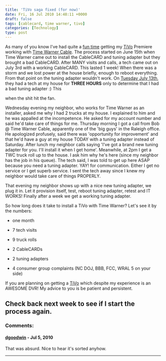 ```yaml
---
title: 'TiVo saga fixed (for now)'
date: Fri, 16 Jul 2010 14:48:11 +0000
draft: false
tags: [cablecard, time warner, tivo]
categories: [Technology]
type: post
---
```


As many of you know I've had quite a [fun time](http://zeusville.wordpress.com/2010/07/13/now-its-getting-personal/) getting my [TiVo](http://zeusville.wordpress.com/2010/07/08/tivo/) Premiere working with [Time Warner Cable](http://zeusville.wordpress.com/2010/07/12/time-warner-cable-on-bbb/). The process started on June 15th when Time Warner came out to install the CableCARD and tuning adapter but they brought a bad CableCARD. After MANY visits and calls, a tech came out on July 3rd with a working CableCARD. This lasted 1 week! When there was a storm and we lost power at the house briefly, enough to reboot everything. From that point on the tuning adapter wouldn't work. On [Tuesday July 13th](http://zeusville.wordpress.com/2010/07/13/now-its-getting-personal/), they had a tech at my house for **THREE HOURS** only to determine that I had a bad tuning adapter :) This

when the shit hit the fan.

Wednesday evening my neighbor, who works for Time Warner as an installer, asked me why I had 2 trucks at my house. I explained to him and he was appalled at the incompetence. He asked for my account number and said he'd take care of things for me. Thursday morning I got a call from Bob @ Time Warner Cable, apparently one of the 'big guys' in the Raleigh office. He apologized profusely, said there was 'opportunity for improvement' and that he'd have a guy at my house TODAY with a tuning adapter instead of Saturday. After lunch my neighbor calls saying 'I've got a brand new tuning adapter for you. I'll install it when I get home'. Meanwhile, at 2pm I get a TWC truck roll up to the house. I ask him why he's here (since my neighbor has the job in his queue). The tech said, I was told to get up here ASAP because you need a tuning adapter. YAY! for communication. Either I get no service or I get superb service. I sent the tech away since I knew my neighbor would take care of things PROPERLY.

That evening my neighbor shows up with a nice new tuning adapter, we plug it in. Let it provision itself, test, reboot tuning adapter, retest and IT WORKS! Finally after a week we get a working tuning adapter.

So how long does it take to install a TiVo with Time Warner? Let's see it by the numbers:

*   one month

*   7 tech visits

*   9 truck rolls

*   2 CableCARDs

*   2 tuning adapters

*   4 consumer group complaints (NC DOJ, BBB, FCC, WRAL 5 on your side)

If you are planning on getting a [TiVo](http://www.tivo.com) which despite my experience is an AWESOME DVR! My advice to you is be patient and persistent.

Check back next week to see if I start the process again.
---
### Comments:
#### [dgoodwin]( "herkel@fnordia.org") - <time datetime="2010-07-16 18:33:00">Jul 5, 2010</time>

That was absurd. Nice to hear it's sorted anyhow.
<hr />
